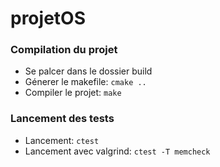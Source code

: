 projetOS
========


### Compilation du projet ###

* Se palcer dans le dossier build 
* Génerer le makefile: `cmake ..`
* Compiler le projet: `make`

### Lancement des tests ###

* Lancement: `ctest`
* Lancement avec valgrind: `ctest -T memcheck`   
